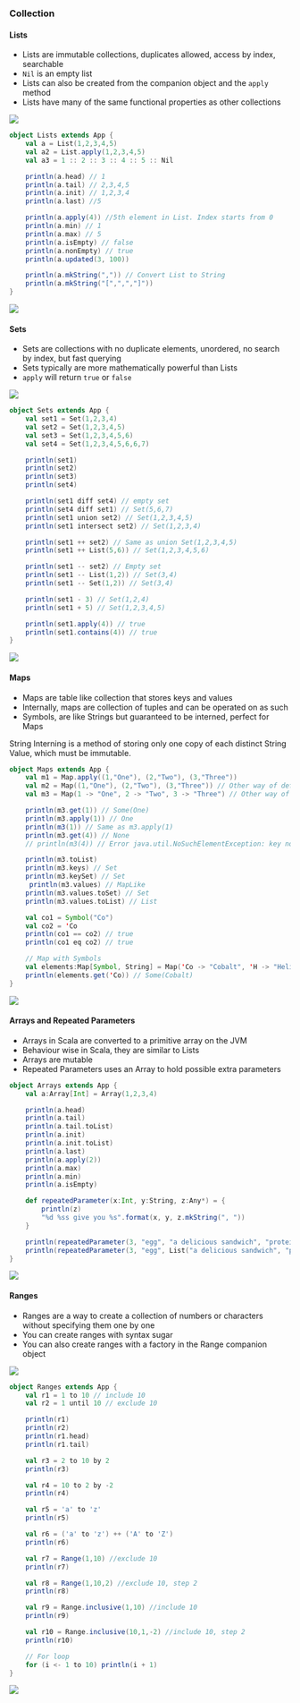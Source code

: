 ### Collection

#### Lists

* Lists are immutable collections, duplicates allowed, access by index, searchable
* `Nil` is an empty list
* Lists can also be created from the companion object and the `apply` method
* Lists have many of the same functional properties as other collections

![](/assets/Lists_1.png)

```scala
object Lists extends App {
    val a = List(1,2,3,4,5)
    val a2 = List.apply(1,2,3,4,5)
    val a3 = 1 :: 2 :: 3 :: 4 :: 5 :: Nil

    println(a.head) // 1
    println(a.tail) // 2,3,4,5
    println(a.init) // 1,2,3,4
    println(a.last) //5

    println(a.apply(4)) //5th element in List. Index starts from 0
    println(a.min) // 1
    println(a.max) // 5
    println(a.isEmpty) // false
    println(a.nonEmpty) // true
    println(a.updated(3, 100))

    println(a.mkString(",")) // Convert List to String
    println(a.mkString("[",",","]"))
}
```

![](/assets/Lists_2.png)

#### Sets

* Sets are collections with no duplicate elements, unordered, no search by index, but fast querying
* Sets typically are more mathematically powerful than Lists
* `apply` will return `true` or `false`

![](/assets/Sets_1.png)

```scala
object Sets extends App {
    val set1 = Set(1,2,3,4)
    val set2 = Set(1,2,3,4,5)
    val set3 = Set(1,2,3,4,5,6)
    val set4 = Set(1,2,3,4,5,6,6,7)

    println(set1)
    println(set2)
    println(set3)
    println(set4)

    println(set1 diff set4) // empty set
    println(set4 diff set1) // Set(5,6,7)
    println(set1 union set2) // Set(1,2,3,4,5)
    println(set1 intersect set2) // Set(1,2,3,4)

    println(set1 ++ set2) // Same as union Set(1,2,3,4,5)
    println(set1 ++ List(5,6)) // Set(1,2,3,4,5,6)

    println(set1 -- set2) // Empty set
    println(set1 -- List(1,2)) // Set(3,4)
    println(set1 -- Set(1,2)) // Set(3,4)

    println(set1 - 3) // Set(1,2,4)
    println(set1 + 5) // Set(1,2,3,4,5)

    println(set1.apply(4)) // true
    println(set1.contains(4)) // true
}
```

![](/assets/Sets_2.png)

#### Maps

* Maps are table like collection that stores keys and values
* Internally, maps are collection of tuples and can be operated on as such
* Symbols, are like Strings but guaranteed to be interned, perfect for Maps

String Interning is a method of storing only one copy of each distinct String Value, which must be immutable.

```scala
object Maps extends App {
    val m1 = Map.apply((1,"One"), (2,"Two"), (3,"Three"))
    val m2 = Map((1,"One"), (2,"Two"), (3,"Three")) // Other way of defining map
    val m3 = Map(1 -> "One", 2 -> "Two", 3 -> "Three") // Other way of defining map

    println(m3.get(1)) // Some(One)
    println(m3.apply(1)) // One
    println(m3(1)) // Same as m3.apply(1)
    println(m3.get(4)) // None
    // println(m3(4)) // Error java.util.NoSuchElementException: key not found: 4

    println(m3.toList)
    println(m3.keys) // Set
    println(m3.keySet) // Set
     println(m3.values) // MapLike
    println(m3.values.toSet) // Set
    println(m3.values.toList) // List

    val co1 = Symbol("Co")
    val co2 = 'Co
    println(co1 == co2) // true
    println(co1 eq co2) // true

    // Map with Symbols
    val elements:Map[Symbol, String] = Map('Co -> "Cobalt", 'H -> "Helium", 'Pb -> "Lead")
    println(elements.get('Co)) // Some(Cobalt)
}
```

![](/assets/Maps_1.png)

#### Arrays and Repeated Parameters

* Arrays in Scala are converted to a primitive array on the JVM
* Behaviour wise in Scala, they are similar to Lists
* Arrays are mutable
* Repeated Parameters uses an Array to hold possible extra parameters

```scala
object Arrays extends App {
    val a:Array[Int] = Array(1,2,3,4)

    println(a.head)
    println(a.tail)
    println(a.tail.toList)
    println(a.init)
    println(a.init.toList)
    println(a.last)
    println(a.apply(2))
    println(a.max)
    println(a.min)
    println(a.isEmpty)

    def repeatedParameter(x:Int, y:String, z:Any*) = {
        println(z)
        "%d %ss give you %s".format(x, y, z.mkString(", "))
    }

    println(repeatedParameter(3, "egg", "a delicious sandwich", "protein", "high cholestrol"))
    println(repeatedParameter(3, "egg", List("a delicious sandwich", "protein", "high cholestrol"):_*))
}
```

![](/assets/Arrays.png)

#### Ranges

* Ranges are a way to create a collection of numbers or characters without specifying them one by one
* You can create ranges with syntax sugar
* You can also create ranges with a factory in the Range companion object

![](/assets/Ranges_REPL.png)

```scala
object Ranges extends App {
    val r1 = 1 to 10 // include 10
    val r2 = 1 until 10 // exclude 10

    println(r1)
    println(r2)
    println(r1.head)
    println(r1.tail)

    val r3 = 2 to 10 by 2
    println(r3)

    val r4 = 10 to 2 by -2
    println(r4)

    val r5 = 'a' to 'z'
    println(r5)

    val r6 = ('a' to 'z') ++ ('A' to 'Z')
    println(r6)

    val r7 = Range(1,10) //exclude 10
    println(r7)

    val r8 = Range(1,10,2) //exclude 10, step 2
    println(r8)

    val r9 = Range.inclusive(1,10) //include 10
    println(r9)

    val r10 = Range.inclusive(10,1,-2) //include 10, step 2
    println(r10)

    // For loop
    for (i <- 1 to 10) println(i + 1)
}
```

![](/assets/Ranges.png)


